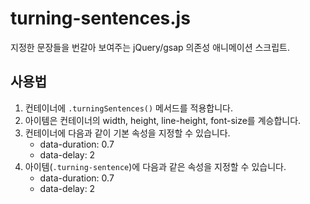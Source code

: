 turning-sentences.js
====================

지정한 문장들을 번갈아 보여주는 jQuery/gsap 의존성 애니메이션 스크립트.

사용법
------

1. 컨테이너에 `.turningSentences()` 메서드를 적용합니다.
2. 아이템은 컨테이너의 width, height, line-height, font-size를 계승합니다.
3. 컨테이너에 다음과 같이 기본 속성을 지정할 수 있습니다.
    * data-duration: 0.7
    * data-delay: 2
4. 아이템(`.turning-sentence`)에 다음과 같은 속성을 지정할 수 있습니다.
    * data-duration: 0.7
    * data-delay: 2
